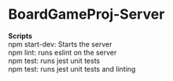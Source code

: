 # BoardGameProj-Server

**Scripts** <br>
npm start-dev: Starts the server <br>
npm lint: runs eslint on the server <br>
npm test: runs jest unit tests <br>
npm test: runs jest unit tests and linting <br>
